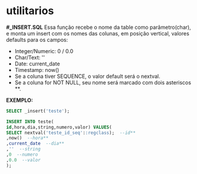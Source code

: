 # utilitarios

**#_INSERT.SQL**
Essa função recebe o nome da table como parâmetro(char), e monta um insert com os nomes das colunas, em posição vertical, valores defaults para os campos:
- Integer/Numeric: 0 / 0.0
- Char/Text: ''
- Date: current_date
- Timestamp: now()
- Se a coluna tiver SEQUENCE, o valor default será o nextval.
- Se a coluna for NOT NULL, seu nome será marcado com dois asteriscos **.

**EXEMPLO:**
```sql
SELECT _insert('teste');

INSERT INTO teste(
id,hora,dia,string,numero,valor) VALUES(
SELECT nextval('teste_id_seq'::regclass);  --id**
,now()  --hora**
,current_date  --dia**
,''  --string
,0  --numero
,0.0  --valor
);
```
